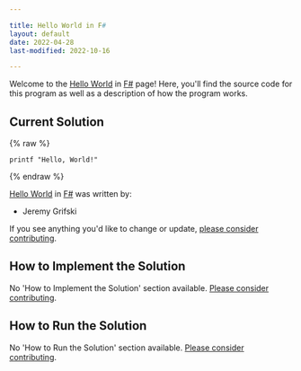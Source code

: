 ```yaml
---

title: Hello World in F#
layout: default
date: 2022-04-28
last-modified: 2022-10-16

---
```


Welcome to the [Hello World](https://sampleprograms.io/projects/hello-world) in [F#](https://sampleprograms.io/languages/f-sharp) page! Here, you'll find the source code for this program as well as a description of how the program works.

## Current Solution

{% raw %}

```f#
printf "Hello, World!"
```

{% endraw %}

[Hello World](https://sampleprograms.io/projects/hello-world) in [F#](https://sampleprograms.io/languages/f-sharp) was written by:

- Jeremy Grifski

If you see anything you'd like to change or update, [please consider contributing](https://github.com/TheRenegadeCoder/sample-programs).

## How to Implement the Solution

No 'How to Implement the Solution' section available. [Please consider contributing](https://github.com/TheRenegadeCoder/sample-programs-website).

## How to Run the Solution

No 'How to Run the Solution' section available. [Please consider contributing](https://github.com/TheRenegadeCoder/sample-programs-website).